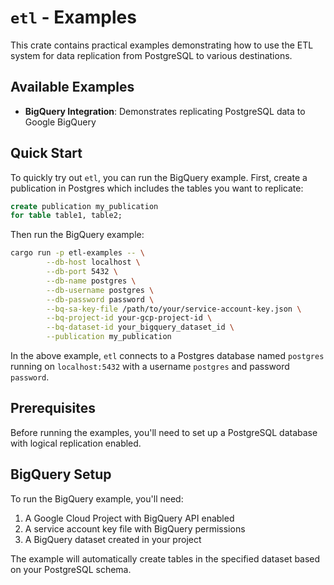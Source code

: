 # `etl` - Examples

This crate contains practical examples demonstrating how to use the ETL system for data replication from PostgreSQL to various destinations.

## Available Examples

- **BigQuery Integration**: Demonstrates replicating PostgreSQL data to Google BigQuery

## Quick Start

To quickly try out `etl`, you can run the BigQuery example. First, create a publication in Postgres which includes the tables you want to replicate:

```sql
create publication my_publication
for table table1, table2;
```

Then run the BigQuery example:

```bash
cargo run -p etl-examples -- \
        --db-host localhost \
        --db-port 5432 \
        --db-name postgres \
        --db-username postgres \
        --db-password password \
        --bq-sa-key-file /path/to/your/service-account-key.json \
        --bq-project-id your-gcp-project-id \
        --bq-dataset-id your_bigquery_dataset_id \
        --publication my_publication
```

In the above example, `etl` connects to a Postgres database named `postgres` running on `localhost:5432` with a username `postgres` and password `password`.

## Prerequisites

Before running the examples, you'll need to set up a PostgreSQL database with logical replication enabled.

## BigQuery Setup

To run the BigQuery example, you'll need:

1. A Google Cloud Project with BigQuery API enabled
2. A service account key file with BigQuery permissions
3. A BigQuery dataset created in your project

The example will automatically create tables in the specified dataset based on your PostgreSQL schema.
